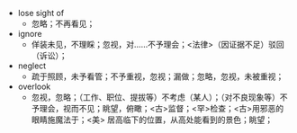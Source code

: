 - lose sight of
	- 忽略；不再看见；
- ignore
	- 佯装未见，不理睬；忽视，对……不予理会；<法律>（因证据不足）驳回（诉讼）；
- neglect
	- 疏于照顾，未予看管；不予重视，忽视；漏做；忽略，忽视，未被重视；
- overlook
	- 忽视，忽略；（工作、职位、提拔等）不考虑（某人）；（对不良现象等）不予理会，视而不见；眺望，俯瞰；<古>监督；<罕>检查；<古>用邪恶的眼睛施魔法于；<美> 居高临下的位置，从高处能看到的景色；眺望；